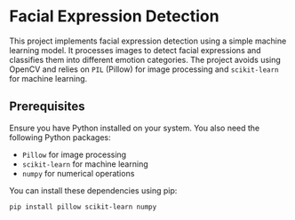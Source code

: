 # Facial Expression Detection

This project implements facial expression detection using a simple machine learning model. It processes images to detect facial expressions and classifies them into different emotion categories. The project avoids using OpenCV and relies on `PIL` (Pillow) for image processing and `scikit-learn` for machine learning.

## Prerequisites

Ensure you have Python installed on your system. You also need the following Python packages:

- `Pillow` for image processing
- `scikit-learn` for machine learning
- `numpy` for numerical operations

You can install these dependencies using pip:

```bash
pip install pillow scikit-learn numpy


